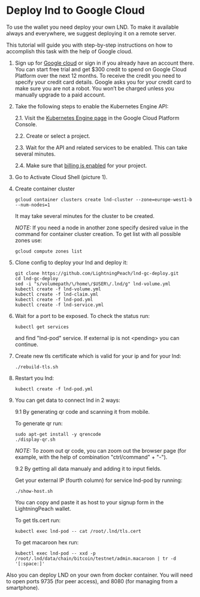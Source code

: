 # Deploy lnd to Google Cloud

To use the wallet you need deploy your own LND. 
To make it available always and everywhere, we suggest deploying it on a remote server. 

This tutorial will guide you with step-by-step instructions on how to accomplish 
this task with the help of Google cloud. 

1. Sign up for [Google cloud](https://cloud.google.com/) or sign in 
if you already have an account there. You can start free trial and 
get $300 credit to spend on Google Cloud Platform over the next 12 months. 
To receive the credit you need to specify your credit card details. 
Google asks you for your credit card to make sure you are not a robot. 
You won’t be charged unless you manually upgrade to a paid account.

2. Take the following steps to enable the Kubernetes Engine API:

   2.1. Visit the [Kubernetes Engine page](https://console.cloud.google.com/projectselector/kubernetes) 
   in the Google Cloud Platform Console.

   2.2. Create or select a project.

   2.3. Wait for the API and related services to be enabled. This can take several minutes.

   2.4. Make sure that [billing is enabled](https://cloud.google.com/billing/docs/how-to/modify-project) 
   for your project.

3. Go to Activate Cloud Shell (picture 1).

4. Create container cluster  
   
   ```
   gcloud container clusters create lnd-cluster --zone=europe-west1-b --num-nodes=1   
   ```
   
   It may take several minutes for the cluster to be created.

   *NOTE:* If you need a node in another zone specify desired value in the command for container cluster creation. 
   To get list with all possible zones use:

   ```
   gcloud compute zones list
   ```
 
5. Clone config to deploy your lnd and deploy it:
   ```
   git clone https://github.com/LightningPeach/lnd-gc-deploy.git
   cd lnd-gc-deploy
   sed -i "s/volumepath/\/home\/$USER\/.lnd/g" lnd-volume.yml
   kubectl create -f lnd-volume.yml
   kubectl create -f lnd-claim.yml 
   kubectl create -f lnd-pod.yml
   kubectl create -f lnd-service.yml
   ```

6. Wait for a port to be exposed. To check the status run:
    ```
    kubectl get services
    ```
    and find "lnd-pod" service. If external ip is not &lt;pending&gt; you can continue. 

7. Create new tls certificate which is valid for your ip and for your lnd:
  
    ```
    ./rebuild-tls.sh
    ```
  
8. Restart you lnd:
    ```
    kubectl create -f lnd-pod.yml
    ```
    
9. You can get data to connect lnd in 2 ways:
  
    9.1 By generating qr code and scanning it from mobile.
    
      To generate qr run:
         
      ```
      sudo apt-get install -y qrencode
      ./display-qr.sh
      ```
       
      *NOTE:* To zoom out qr code, you can zoom out the browser page 
      (for example, with the help of combination "ctrl/command" + "-").

    9.2 By getting all data manualy and adding it to input fields.
    
      Get your external IP (fourth column) for service lnd-pod by running:
      ```
      ./show-host.sh
      ```
      You can copy and paste it as host to your signup form in the LightningPeach wallet. 
    
      To get tls.cert run:
    
      ```
      kubectl exec lnd-pod -- cat /root/.lnd/tls.cert
      ```
    
      To get macaroon hex run:
      ```
      kubectl exec lnd-pod -- xxd -p /root/.lnd/data/chain/bitcoin/testnet/admin.macaroon | tr -d '[:space:]'
      ```
   

Also you can deploy LND on your own from docker container. 
You will need to open ports 9735 (for peer access), 
and 8080 (for managing from a smartphone).
